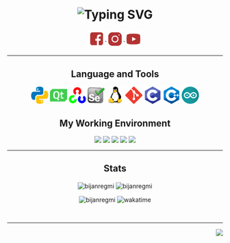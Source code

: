 <h1 style="border-bottom: none" align="center">
    <img 
        src="https://readme-typing-svg.demolab.com?font=Fira+Code&pause=1000&color=B33333&center=true&vCenter=true&width=435&lines=Hello+There+%F0%9F%91%8B;Welcome+to+Bijan+Regmi's+profile!" 
        alt="Typing SVG" 
    />
</h1>

<h4 align="center">
    <a href="https://fb.com/bijan.regmi" target="blank">
        <img align="center" src="assets/facebook.svg" alt="bijan.regmi" width="40"/>
    </a>
    <a href="https://instagram.com/bijan.regmi" target="blank">
        <img align="center" src="assets/instagram.svg" alt="bijan.regmi" width="40" />
    </a>
    <a href="https://www.youtube.com/c/immortalda2" target="blank">
        <img align="center" src="assets/youtube.svg" alt="immortalda2" width="40" />
    </a>
</h4>

<hr>

<h2 align="center">Language and Tools</h2>
<p align="center">
    <code><img src="python.svg"     alt="python"    height="40" /></code>
    <code><img src="qt.svg"         alt="qt"        height="40" /></code>
    <code><img src="opencv.svg"     alt="opencv"    height="40" /></code>
    <code><img src="selenium.svg"   alt="selenium"  height="40" /></code>
    <code><img src="linux.svg"      alt="linux"     height="40" /></code>
    <code><img src="git.svg"        alt="git"       height="40" /></code>
    <code><img src="c.svg"          alt="c"         height="40" /></code>
    <code><img src="cpp.svg"        alt="cpp"       height="40" /></code>
    <code><img src="arduino.svg"    alt="arduino"   height="40" /></code>
</p>

<h2 align="center">My Working Environment</h2>
<p align="center">
    <code><img src="https://img.shields.io/badge/OS-Arch_Linux-B33333?style=flat&logo=arch linux&logoColor=white"    /></code>
    <code><img src="https://img.shields.io/badge/WM-Dwm-B33333?style=flat&logo=dwm&logoColor=white"                  /></code>
    <code><img src="https://img.shields.io/badge/Editor-NeoVim-B33333?style=flat&logo=neovim&logoColor=white"        /></code>
    <code><img src="https://img.shields.io/badge/Shell-Bash-B33333?style=flat&logo=gnu-bash&logoColor=white"         /></code>
    <code><img src="https://img.shields.io/badge/Terminal-st-B33333?style=flat&logo=suckless&logoColor=white"        /></code>
</p>

<hr>

<h2 align="center">Stats</h2>
<p align="center">
    <img 
        align="center"
        height="100vh"
        alt="bijanregmi"
        src="https://github-readme-stats.vercel.app/api/top-langs?username=bijanregmi&show_icons=true&theme=dark&layout=compact"
    />
    <img
        align="center"
        height="100vh"
        alt="bijanregmi"
        src="https://github-readme-stats.vercel.app/api?username=bijanregmi&show_icons=true&theme=dark"
    />
</p>

<p align="center">
    <img
        align="center"
        height="100vh"
        alt="bijanregmi"
        src="https://github-readme-streak-stats.herokuapp.com/?user=BijanRegmi&theme=dark"
    />
    <img
        align="center"
        height="100vh"
        alt="wakatime"
        src="https://github-readme-stats.vercel.app/api/wakatime?username=bijanregmi&theme=dark"
    />
</p>

<br>
<hr>

<p align="right">
    <img align="right" src="https://komarev.com/ghpvc/?username=BijanRegmi&style=plastic&color=orange" />
</p>

